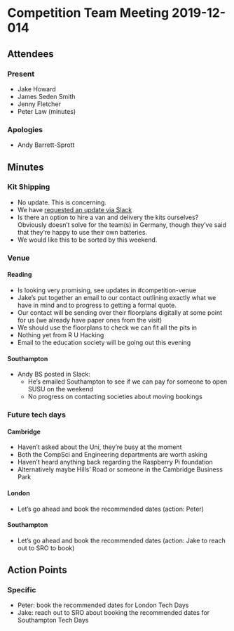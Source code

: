 # Competition Team Meeting 2019-12-014

## Attendees

### Present

- Jake Howard
- James Seden Smith
- Jenny Fletcher
- Peter Law (minutes)

### Apologies

- Andy Barrett-Sprott

## Minutes

### Kit Shipping

 * No update. This is concerning.
 * We have [requested an update via Slack](https://studentrobotics.slack.com/archives/CMQ49PXPG/p1575484554000300)
 * Is there an option to hire a van and delivery the kits ourselves?
   Obviously doesn’t solve for the team(s) in Germany, though they’ve said that
   they’re happy to use their own batteries.
 * We would like this to be sorted by this weekend.

### Venue

#### Reading

 * Is looking very promising, see updates in #competition-venue
 * Jake’s put together an email to our contact outlining exactly what we have in mind and to progress to getting a formal quote.
 * Our contact will be sending over their floorplans digitally at some point for us (we already have paper ones from the visit)
 * We should use the floorplans to check we can fit all the pits in
 * Nothing yet from R U Hacking
 * Email to the education society will be going out this evening

#### Southampton

 * Andy BS posted in Slack:
   * He’s emailed Southampton to see if we can pay for someone to open SUSU on the weekend
   * No progress on contacting societies about moving bookings

### Future tech days

#### Cambridge

 * Haven’t asked about the Uni, they’re busy at the moment
 * Both the CompSci and Engineering departments are worth asking
 * Haven’t heard anything back regarding the Raspberry Pi foundation
 * Alternatively maybe Hills’ Road or someone in the Cambridge Business Park

#### London

 * Let’s go ahead and book the recommended dates (action: Peter)

#### Southampton

 * Let’s go ahead and book the recommended dates (action: Jake to reach out to SRO to book)

## Action Points

### Specific

- Peter: book the recommended dates for London Tech Days
- Jake: reach out to SRO about booking the recommended dates for Southampton Tech Days
